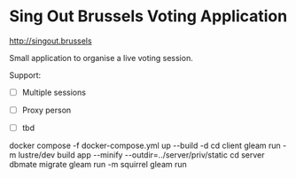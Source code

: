 # Sing Out Brussels Voting Application

http://singout.brussels

Small application to organise a live voting session.

Support:

- [ ] Multiple sessions
- [ ] Proxy person
- [ ] tbd


docker compose -f docker-compose.yml up --build -d
cd client
gleam run -m lustre/dev build app --minify --outdir=../server/priv/static
cd server
dbmate migrate
gleam run -m squirrel
gleam run

